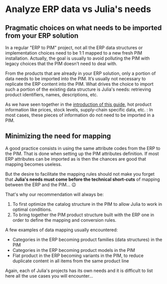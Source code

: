 # Analyze ERP data vs Julia's needs

## Pragmatic choices on what needs to be imported from your ERP solution

In a regular "ERP to PIM" project, not all the ERP data structures or implementation choices need to be 1:1 mapped to a new fresh PIM installation. Actually, the goal is usually to avoid polluting the PIM with legacy choices that the PIM doesn’t need to deal with.

From the products that are already in your ERP solution, only a portion of data needs to be imported into the PIM. It’s usually not necessary to replicate the ERP content into the PIM. What drives the choice to import such a portion of the existing data structure is Julia's needs: retrieving product identifiers, names, descriptions, etc.

As we have seen together in the [introduction of this guide](introduction.html), hot product information like prices, stock levels, supply-chain specific data, etc. : In most cases, these pieces of information do not need to be imported in a PIM.

## Minimizing the need for mapping

A good practice consists in using the same attribute codes from the ERP to the PIM. That is done when setting up the PIM attributes definition. If most ERP attributes can be imported as is then the chances are good that mapping becomes useless.

But the desire to facilitate the mapping rules should not make you forget that **Julia's needs must come before the technical short-cuts** of mapping between the ERP and the PIM... 😉

That's why our recommendation will always be:
1. To first optimize the catalog structure in the PIM to allow Julia to work in optimal conditions.
2. To bring together the PIM product structure built with the ERP one in order to define the mapping and conversion rules.

A few examples of data mapping usually encountered:
* Categories in the ERP becoming product families (data structures) in the PIM
* Categories in the ERP becoming product models in the PIM
* Flat product in the ERP becoming variants in the PIM, to reduce duplicate content in all items from the same product line

Again, each of Julia's projects has its own needs and it is difficult to list here all the use cases you will encounter...
